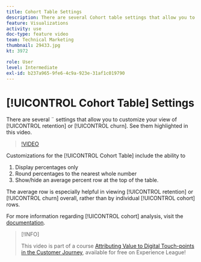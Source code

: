 ```yaml
---
title: Cohort Table Settings
description: There are several Cohort table settings that allow you to customize your view of retention or churn. See them highlighted in this video. 
feature: Visualizations
activity: use
doc-type: feature video
team: Technical Marketing
thumbnail: 29433.jpg
kt: 3972

role: User
level: Intermediate
exl-id: b237a965-9fe6-4c9a-923e-31af1c019790
---
```

# [!UICONTROL Cohort Table] Settings

There are several ¨ settings that allow you to customize your view of [!UICONTROL retention] or [!UICONTROL churn]. See them highlighted in this video.

>[!VIDEO](https://video.tv.adobe.com/v/29433/?quality=12)

Customizations for the [!UICONTROL Cohort Table] include the ability to

1. Display percentages only
1. Round percentages to the nearest whole number
1. Show/hide an average percent row at the top of the table.

The average row is especially helpful in viewing [!UICONTROL retention] or [!UICONTROL churn] overall, rather than by individual [!UICONTROL cohort] rows.

For more information regarding [!UICONTROL cohort] analysis, visit the [documentation](https://experienceleague.adobe.com/docs/analytics/analyze/analysis-workspace/visualizations/cohort-table/t-cohort.html?lang=en).

>[!INFO]
>
> This video is part of a course [Attributing Value to Digital Touch-points in the Customer Journey](https://experienceleague.adobe.com/?recommended=Analytics-U-1-2020.2), available for free on Experience League!